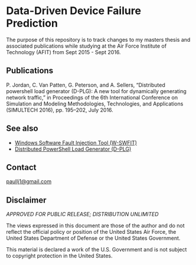 # Data-Driven Device Failure Prediction
The purpose of this repository is to track changes to my masters thesis and
associated publications while studying at the Air Force Institute of Technology
(AFIT) from Sept 2015 - Sept 2016.

## Publications
P. Jordan, C. Van Patten, G. Peterson, and A. Sellers, “Distributed powershell
load generator (D-PLG): A new tool for dynamically generating network traffic,”
in Proceedings of the 6th International Conference on Simulation and Modeling
Methodologies, Technologies, and Applications (SIMULTECH 2016), pp. 195–202,
July 2016.

## See also
* [Windows Software Fault Injection Tool
(W-SWFIT)](https://github.com/paullj1/W-SWFIT)
* [Distributed PowerShell Load Generator
(D-PLG)](https://github.com/paullj1/D-PLG)

## Contact
[paullj1@gmail.com](mailto:paullj1@gmail.com)

## Disclaimer
*APPROVED FOR PUBLIC RELEASE; DISTRIBUTION UNLIMITED*

The views expressed in this document are those of the author and
do not reflect the official policy or position of the United States Air Force,
the United States Department of Defense or the United States Government. 

This material is declared a work of the U.S. Government and is not subject to
copyright protection in the United States.
